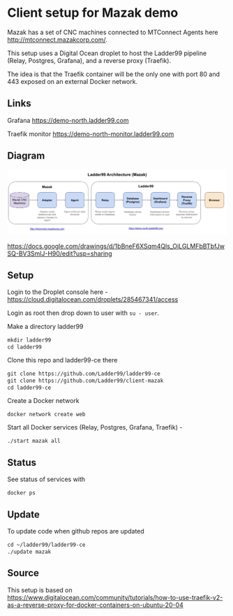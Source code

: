 # Client setup for Mazak demo

Mazak has a set of CNC machines connected to MTConnect Agents here http://mtconnect.mazakcorp.com/.

This setup uses a Digital Ocean droplet to host the Ladder99 pipeline (Relay, Postgres, Grafana), and a reverse proxy (Traefik).

The idea is that the Traefik container will be the only one with port 80 and 443 exposed on an external Docker network.

## Links

Grafana
https://demo-north.ladder99.com

Traefik monitor
https://demo-north-monitor.ladder99.com

## Diagram

![](assets/architecture.png)

https://docs.google.com/drawings/d/1bBneF6XSqm4Qls_OiLGLMFbBTbfJwSQ-BV3SmlJ-H90/edit?usp=sharing

## Setup

Login to the Droplet console here -
https://cloud.digitalocean.com/droplets/285467341/access

Login as root then drop down to user with `su - user`.

Make a directory ladder99

    mkdir ladder99
    cd ladder99

Clone this repo and ladder99-ce there

    git clone https://github.com/Ladder99/ladder99-ce
    git clone https://github.com/Ladder99/client-mazak
    cd ladder99-ce

Create a Docker network

    docker network create web

Start all Docker services (Relay, Postgres, Grafana, Traefik) -

    ./start mazak all

## Status

See status of services with

    docker ps

## Update

To update code when github repos are updated

    cd ~/ladder99/ladder99-ce
    ./update mazak

## Source

This setup is based on
https://www.digitalocean.com/community/tutorials/how-to-use-traefik-v2-as-a-reverse-proxy-for-docker-containers-on-ubuntu-20-04
